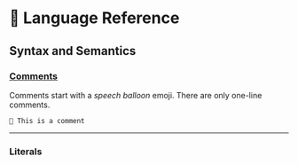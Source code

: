 # 📖 Language Reference

## Syntax and Semantics

### [Comments](#comments)

Comments start with a _speech balloon_ emoji. There are only one-line comments.

```
💬 This is a comment
```

---

### Literals
